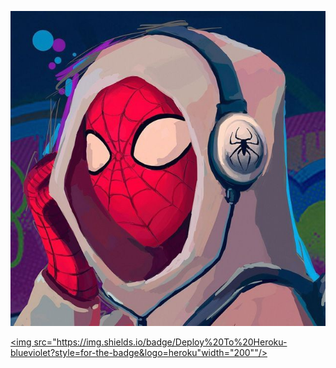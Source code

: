 <p align="center">
  <img src="No-Way-Home/IMG_20220310_161504_330.jpg" alt="No Way Home">
</p>

<a href="https://heroku.com/deploy?template=https://github.com/ATHIF-EFX/SpiderMan-NoWayHome"><img src="https://img.shields.io/badge/Deploy%20To%20Heroku-blueviolet?style=for-the-badge&logo=heroku"width="200""/></a></p>
